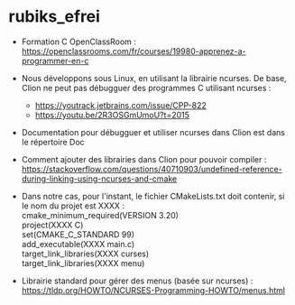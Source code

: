 # rubiks_efrei
* Formation C OpenClassRoom : https://openclassrooms.com/fr/courses/19980-apprenez-a-programmer-en-c
* Nous développons sous Linux, en utilisant la librairie ncurses. De base, Clion ne peut pas débugguer des programmes C utilisant ncurses :
  * https://youtrack.jetbrains.com/issue/CPP-822
  * https://youtu.be/2R3OSGmUmoU?t=2015
* Documentation pour débugguer et utiliser ncurses dans Clion est dans le répertoire Doc  

* Comment ajouter des librairies dans Clion pour pouvoir compiler : https://stackoverflow.com/questions/40710903/undefined-reference-during-linking-using-ncurses-and-cmake <br />

* Dans notre cas, pour l'instant, le fichier CMakeLists.txt doit contenir, si le nom du projet est XXXX :  
  cmake_minimum_required(VERSION 3.20) <br />
  project(XXXX C) <br />
  set(CMAKE_C_STANDARD 99) <br />
  add_executable(XXXX main.c) <br />
  target_link_libraries(XXXX curses) <br />
  target_link_libraries(XXXX menu) <br />
* Librairie standard pour gérer des menus (basée sur ncurses) : https://tldp.org/HOWTO/NCURSES-Programming-HOWTO/menus.html
